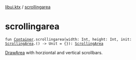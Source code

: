 [libui.ktx](index.md) / [scrollingarea](./scrollingarea.md)

# scrollingarea

`fun `[`Container`](-container/index.md)`.scrollingarea(width: Int, height: Int, init: `[`ScrollingArea`](-scrolling-area/index.md)`.() -> Unit = {}): `[`ScrollingArea`](-scrolling-area/index.md)

[DrawArea](-draw-area/index.md) with horziontal and vertical scrollbars.

